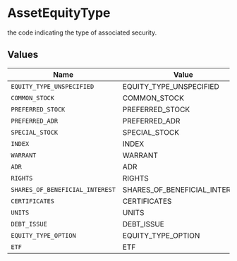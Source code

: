 # AssetEquityType

the code indicating the type of associated security.


## Values

| Name                            | Value                           |
| ------------------------------- | ------------------------------- |
| `EQUITY_TYPE_UNSPECIFIED`       | EQUITY_TYPE_UNSPECIFIED         |
| `COMMON_STOCK`                  | COMMON_STOCK                    |
| `PREFERRED_STOCK`               | PREFERRED_STOCK                 |
| `PREFERRED_ADR`                 | PREFERRED_ADR                   |
| `SPECIAL_STOCK`                 | SPECIAL_STOCK                   |
| `INDEX`                         | INDEX                           |
| `WARRANT`                       | WARRANT                         |
| `ADR`                           | ADR                             |
| `RIGHTS`                        | RIGHTS                          |
| `SHARES_OF_BENEFICIAL_INTEREST` | SHARES_OF_BENEFICIAL_INTEREST   |
| `CERTIFICATES`                  | CERTIFICATES                    |
| `UNITS`                         | UNITS                           |
| `DEBT_ISSUE`                    | DEBT_ISSUE                      |
| `EQUITY_TYPE_OPTION`            | EQUITY_TYPE_OPTION              |
| `ETF`                           | ETF                             |
